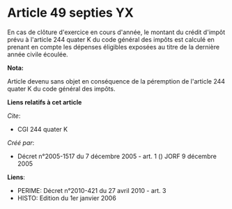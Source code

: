 # Article 49 septies YX

En cas de clôture d'exercice en cours d'année, le montant du crédit d'impôt prévu à l'article 244 quater K du code général
des impôts est calculé en prenant en compte les dépenses éligibles exposées au titre de la dernière année civile écoulée.

**Nota:**

Article devenu sans objet en conséquence de la péremption de l'article 244 quater K du code général des impôts.

**Liens relatifs à cet article**

_Cite_:

  - CGI 244 quater K

_Créé par_:

  - Décret n°2005-1517 du 7 décembre 2005 - art. 1 () JORF 9 décembre 2005

**Liens**:

  - PERIME: Décret n°2010-421  du 27 avril 2010 - art. 3
  - HISTO: Edition du 1er janvier 2006

